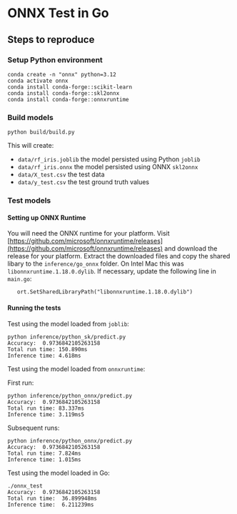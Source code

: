 # ONNX Test in Go

## Steps to reproduce

### Setup Python environment

```
conda create -n "onnx" python=3.12
conda activate onnx
conda install conda-forge::scikit-learn
conda install conda-forge::skl2onnx
conda install conda-forge::onnxruntime
```

### Build models

`python build/build.py`

This will create:

 - `data/rf_iris.joblib` the model persisted using Python `joblib`
 - `data/rf_iris.onnx` the model persisted using ONNX `skl2onnx`
 - `data/X_test.csv` the test data
 - `data/y_test.csv` the test ground truth values

### Test models

#### Setting up ONNX Runtime

You will need the ONNX runtime for your platform.  Visit [https://github.com/microsoft/onnxruntime/releases](https://github.com/microsoft/onnxruntime/releases) and download the release for your platform.  Extract the downloaded files and copy the shared libary to the `inference/go_onnx` folder.  On Intel Mac this was `libonnxruntime.1.18.0.dylib`.  If necessary, update the following line in `main.go`:

`	ort.SetSharedLibraryPath("libonnxruntime.1.18.0.dylib")`

#### Running the tests

Test using the model loaded from `joblib`:

```
python inference/python_sk/predict.py
Accuracy:  0.9736842105263158
Total run time: 150.890ms
Inference time: 4.618ms
```

Test using the model loaded from `onnxruntime`:

First run:

```
python inference/python_onnx/predict.py
Accuracy:  0.9736842105263158
Total run time: 83.337ms
Inference time: 3.119ms5
```
Subsequent runs:

```
python inference/python_onnx/predict.py
Accuracy:  0.9736842105263158
Total run time: 7.824ms
Inference time: 1.015ms
```

Test using the model loaded in Go:

```
./onnx_test
Accuracy:  0.9736842105263158
Total run time:  36.899948ms
Inference time:  6.211239ms
```



